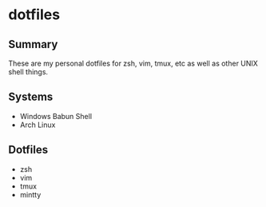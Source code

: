 dotfiles
======

## Summary

These are my personal dotfiles for zsh, vim, tmux, etc as well as other UNIX shell things.

## Systems

* Windows Babun Shell
* Arch Linux

## Dotfiles
* zsh
* vim
* tmux
* mintty
